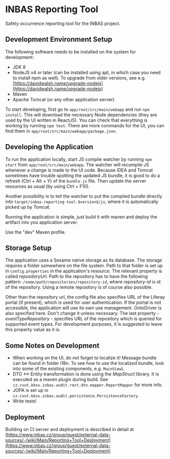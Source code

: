 # INBAS Reporting Tool

Safety occurrence reporting tool for the INBAS project.

## Development Environment Setup

The following software needs to be installed on the system for development:

- JDK 8
- NodeJS v4 or later (can be installed using apt, in which case you need to install npm as well). To upgrade from older versions, see e.g. [https://davidwalsh.name/upgrade-nodejs](https://davidwalsh.name/upgrade-nodejs)
- Maven
- Apache Tomcat (or any other application server)

To start developing, first go to `app/root/src/main/webapp` and run `npm install`. This will download the necessary Node dependencies
(they are used by the UI written in ReactJS). You can check that everything is working by running `npm test`.
There are more commands for the UI, you can find them in `app/root/src/main/webapp/package.json`.

## Developing the Application

To run the application locally, start JS compile watcher by running `npm start` from `app/root/src/main/webapp`. The watcher will
recompile JS whenever a change is made to the UI code. Because IDEA and Tomcat sometimes have trouble spotting the updated JS bundle,
it is good to do a refresh (Ctrl + Alt + Y) of the `bundle.js` file. Then update the server resources as usual (by using Ctrl + F10).

Another possibility is to tell the watcher to put the compiled bundle directly into `target/inbas-reporting-tool-$version$/js`, where it
is automatically picked up by Tomcat.

Running the application is simple, just build it with maven and deploy the artifact into you application server.

Use the "dev" Maven profile.

## Storage Setup

The application uses a Sesame native storage as its database. The storage requires a folder somewhere on the file system. Path to that
folder is set up in `config.properties` in the application's resource. The relevant property is called _repositoryUrl_. Path to the
repository has to have the following pattern: `/some/path/repositories/repository-id`, where _repository-id_ is id of the repository.
Using a remote repository is of course also possible.

Other than the repository url, the config file also specifies URL of the Liferay portal (if present), which is used for user authentication.
If the portal is not accessible, the application will use its own use management.
OntoDriver is also specified here. Don't change it unless necessary. The last property - _eventTypeRepository_ - specifies URL of the 
repository which is queried for supported event types. For development purposes, it is suggested to leave this property value as it is.

## Some Notes on Development

- When working on the UI, do not forget to localize it! Message bundle can be found in folder i18n. 
    To see how to use the localized bundle, look into some of the existing components, e.g. `MainView`).
- DTO <-> Entity transformation is done using the _MapStruct_ library. It is executed as a maven plugin during build. See
    `cz.cvut.kbss.inbas.audit.rest.dto.mapper.ReportMapper` for more info.
- JOPA is set up in `cz.cvut.kbss.inbas.audit.persistence.PersistenceFactory`.
- Write tests!

## Deployment

Building on CI server and deployment is described in detail at [https://www.inbas.cz/group/guest/external-data-sources/-/wiki/Main/Reporting+Tool+Deployment](https://www.inbas.cz/group/guest/external-data-sources/-/wiki/Main/Reporting+Tool+Deployment)
